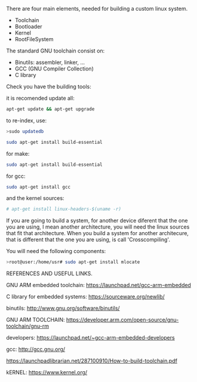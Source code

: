 

There are four main elements, needed for building a custom linux system.

- Toolchain
- Bootloader
- Kernel 
- RootFileSystem

The standard GNU toolchain consist on:
- Binutils: assembler, linker, ...
- GCC (GNU Compiler Collection)
- C library

<!--
for custom real-time oriented systems, you will have to cosider the following
Embedded and Real-Time Systems Requierments
Cross-Development Environments: Goals and Needs 
Cross-Development Toolchain
Setting Up a Target Development Board
KBuild System
Boot loaders 
Kernel Configuration, Compilation, Booting
Device Drivers - Device Trees
Target Filesystem Packaging
Build Target Root Filesystem
Root Filesystem Choices
Need for special libraries, as could be uClibc
Network stacks
Build BusyBox 
Kernel Monitoring and Debugging
Right-Sizing
Memory Technology Devices
Compressed Filesystems
System Upgrades
Real-Time Extensions
-->

Check you have the building tools: 

it is recomended update all:

```bash
apt-get update && apt-get upgrade
```

to re-index, use:

```bash
>sudo updatedb
```


```bash
sudo apt-get install build-essential
```

for make:

```bash
sudo apt-get install build-essential
```
for gcc:

```bash
sudo apt-get install gcc
```

and the kernel sources:

```bash
# apt-get install linux-headers-$(uname -r)
```

If you are going to build a system, for another device diferent that the one you are using, I mean another architecture, you will
need the linux sources that fit that architecture. When you build a system for another architecure, that is different that the one
you are using, is call 'Crosscompiling'.

You will need the following components:

```bash
>root@user:/home/usr# sudo apt-get install mlocate 
```











REFERENCES AND USEFUL LINKS.

GNU ARM embedded toolchain:  https://launchpad.net/gcc-arm-embedded

C library for embedded systems:  https://sourceware.org/newlib/

binutils:  http://www.gnu.org/software/binutils/

GNU ARM TOOLCHAIN: https://developer.arm.com/open-source/gnu-toolchain/gnu-rm

developers: https://launchpad.net/~gcc-arm-embedded-developers

gcc: http://gcc.gnu.org/

https://launchpadlibrarian.net/287100910/How-to-build-toolchain.pdf

kERNEL:  https://www.kernel.org/

